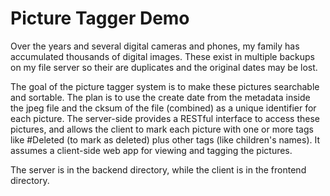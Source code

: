 # Picture Tagger Demo
Over the years and several digital cameras and phones, my family has accumulated
thousands of digital images.  These exist in multiple backups on my file server
so their are duplicates and the original dates may be lost.

The goal of the picture tagger system is to make these pictures 
searchable and sortable.  The plan is to use the create date from the metadata
inside the jpeg file and the cksum of the file (combined) as a unique
identifier for each picture.  The server-side provides a RESTful interface
to access these pictures, and allows the client to mark each picture
with one or more tags like #Deleted (to mark as deleted) plus other tags
(like children's names).  It assumes a client-side web app for viewing
and tagging the pictures.

The server is in the backend directory, while the client is in the frontend
directory.

